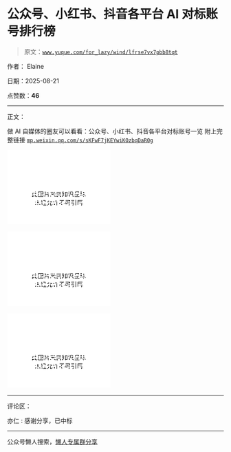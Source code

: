 # 公众号、小红书、抖音各平台 AI 对标账号排行榜

> 原文：[`www.yuque.com/for_lazy/wind/lfrse7vx7pbb8tqt`](https://www.yuque.com/for_lazy/wind/lfrse7vx7pbb8tqt)

作者： Elaine

日期：2025-08-21

点赞数：**46**

* * *

正文：

做 AI 自媒体的圈友可以看看：公众号、小红书、抖音各平台对标账号一览 附上完整链接 [`mp.weixin.qq.com/s/sKFwF7jKEYwiKOzbqDaR0g`](https://mp.weixin.qq.com/s/sKFwF7jKEYwiKOzbqDaR0g)

![](img/34c4679aacff353c205d8007d4b4b918.png "None")

![](img/988151f3102b54975f46df847445f830.png "None")

![](img/7e858baa0e291e6e66ad1cf3f4b1519f.png "None")

* * *

评论区：

亦仁 : 感谢分享，已中标

* * *

公众号懒人搜索，[懒人专属群分享](https://lazybook.fun/#/blog/group)